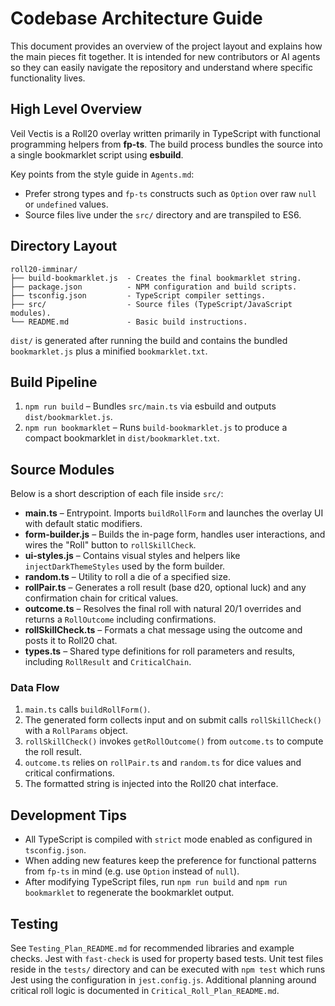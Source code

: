 # Codebase Architecture Guide

This document provides an overview of the project layout and explains how the main pieces fit together.  It is intended for new contributors or AI agents so they can easily navigate the repository and understand where specific functionality lives.

## High Level Overview

Veil Vectis is a Roll20 overlay written primarily in TypeScript with functional programming helpers from **fp-ts**.  The build process bundles the source into a single bookmarklet script using **esbuild**.

Key points from the style guide in `Agents.md`:

- Prefer strong types and `fp-ts` constructs such as `Option` over raw `null` or `undefined` values.
- Source files live under the `src/` directory and are transpiled to ES6.

## Directory Layout

```
roll20-imminar/
├── build-bookmarklet.js  - Creates the final bookmarklet string.
├── package.json          - NPM configuration and build scripts.
├── tsconfig.json         - TypeScript compiler settings.
├── src/                  - Source files (TypeScript/JavaScript modules).
└── README.md             - Basic build instructions.
```

`dist/` is generated after running the build and contains the bundled `bookmarklet.js` plus a minified `bookmarklet.txt`.

## Build Pipeline

1. `npm run build` – Bundles `src/main.ts` via esbuild and outputs `dist/bookmarklet.js`.
2. `npm run bookmarklet` – Runs `build-bookmarklet.js` to produce a compact bookmarklet in `dist/bookmarklet.txt`.

## Source Modules

Below is a short description of each file inside `src/`:

- **main.ts** – Entrypoint. Imports `buildRollForm` and launches the overlay UI with default static modifiers.
- **form-builder.js** – Builds the in-page form, handles user interactions, and wires the "Roll" button to `rollSkillCheck`.
- **ui-styles.js** – Contains visual styles and helpers like `injectDarkThemeStyles` used by the form builder.
- **random.ts** – Utility to roll a die of a specified size.
- **rollPair.ts** – Generates a roll result (base d20, optional luck) and any confirmation chain for critical values.
- **outcome.ts** – Resolves the final roll with natural 20/1 overrides and returns a `RollOutcome` including confirmations.
- **rollSkillCheck.ts** – Formats a chat message using the outcome and posts it to Roll20 chat.
- **types.ts** – Shared type definitions for roll parameters and results, including `RollResult` and `CriticalChain`.

### Data Flow

1. `main.ts` calls `buildRollForm()`.
2. The generated form collects input and on submit calls `rollSkillCheck()` with a `RollParams` object.
3. `rollSkillCheck()` invokes `getRollOutcome()` from `outcome.ts` to compute the roll result.
4. `outcome.ts` relies on `rollPair.ts` and `random.ts` for dice values and critical confirmations.
5. The formatted string is injected into the Roll20 chat interface.

## Development Tips

- All TypeScript is compiled with `strict` mode enabled as configured in `tsconfig.json`.
- When adding new features keep the preference for functional patterns from `fp-ts` in mind (e.g. use `Option` instead of `null`).
- After modifying TypeScript files, run `npm run build` and `npm run bookmarklet` to regenerate the bookmarklet output.


## Testing

See `Testing_Plan_README.md` for recommended libraries and example checks. Jest with `fast-check` is used for property based tests.
Unit test files reside in the `tests/` directory and can be executed with `npm test` which runs Jest using the configuration in `jest.config.js`.
Additional planning around critical roll logic is documented in `Critical_Roll_Plan_README.md`.
